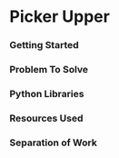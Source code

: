 # Picker Upper

### Getting Started

### Problem To Solve

### Python Libraries

### Resources Used

### Separation of Work
